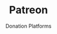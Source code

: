 ---
title: Patreon
subtitle: Donation Platforms
aliases:
    - /ethical-alternatives-to-patreon/
---